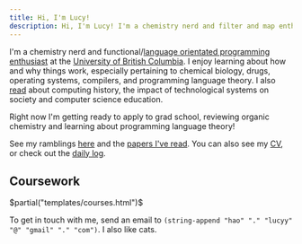 ```yaml
---
title: Hi, I'm Lucy!
description: Hi, I'm Lucy! I'm a chemistry nerd and filter and map enthusiast studying computer science and chemistry at the University of British Columbia.
---
```


I'm a chemistry nerd and functional/[language orientated programming enthusiast](https://cacm.acm.org/magazines/2018/3/225475-a-programmable-programming-language/fulltext) at the [University of British Columbia](https://www.ubc.ca/). I enjoy learning about how and why things work, especially pertaining to chemical biology, drugs, operating systems, compilers, and programming language theory. I also [read](/papers) about computing history, the impact of technological systems on society and computer science education. 

Right now I'm getting ready to apply to grad school, reviewing organic chemistry and learning about programming language theory!

See my ramblings [here](/archive) and the [papers I've read](/papers). You can also see my [CV](/cv/cv.pdf), or check out the [daily log](/log).

## Coursework
$partial("templates/courses.html")$

<p>
To get in touch with me, send an email to <code>(string-append "hao" "." "lucyy" "@" "gmail" "." "com")</code>. I also like cats.
</p>
